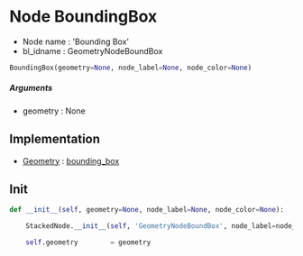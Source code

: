 # Node BoundingBox

- Node name : 'Bounding Box'
- bl_idname : GeometryNodeBoundBox


``` python
BoundingBox(geometry=None, node_label=None, node_color=None)
```
##### Arguments

- geometry : None

## Implementation

- [Geometry](/docs/GeoNodes/Geometry.md) : [bounding_box](/docs/GeoNodes/Geometry.md#bounding_box)

## Init

``` python
def __init__(self, geometry=None, node_label=None, node_color=None):

    StackedNode.__init__(self, 'GeometryNodeBoundBox', node_label=node_label, node_color=node_color)

    self.geometry        = geometry
```
